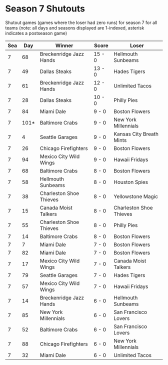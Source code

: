 # Season 7 Shutouts



Shutout games (games where the loser had zero runs) for season 7 for all teams (note: all days and seasons displayed are 1-indexed, asterisk indicates a postseason game)


| Sea | Day | Winner | Score | Loser | 
| ------ |------ |------ |------ |------ |
| 7 | 68 | Breckenridge Jazz Hands | 15 - 0 | Hellmouth Sunbeams | 
| 7 | 49 | Dallas Steaks | 13 - 0 | Hades Tigers | 
| 7 | 61 | Breckenridge Jazz Hands | 12 - 0 | Unlimited Tacos | 
| 7 | 28 | Dallas Steaks | 10 - 0 | Philly Pies | 
| 7 | 84 | Miami Dale | 9 - 0 | Boston Flowers | 
| 7 | 101* | Baltimore Crabs | 9 - 0 | New York Millennials | 
| 7 | 4 | Seattle Garages | 9 - 0 | Kansas City Breath Mints | 
| 7 | 26 | Chicago Firefighters | 9 - 0 | Boston Flowers | 
| 7 | 94 | Mexico City Wild Wings | 9 - 0 | Hawaii Fridays | 
| 7 | 68 | Baltimore Crabs | 8 - 0 | Boston Flowers | 
| 7 | 58 | Hellmouth Sunbeams | 8 - 0 | Houston Spies | 
| 7 | 38 | Charleston Shoe Thieves | 8 - 0 | Yellowstone Magic | 
| 7 | 15 | Canada Moist Talkers | 8 - 0 | Charleston Shoe Thieves | 
| 7 | 55 | Charleston Shoe Thieves | 8 - 0 | Philly Pies | 
| 7 | 14 | Baltimore Crabs | 8 - 0 | Boston Flowers | 
| 7 | 7 | Miami Dale | 7 - 0 | Boston Flowers | 
| 7 | 82 | Miami Dale | 7 - 0 | Boston Flowers | 
| 7 | 17 | Mexico City Wild Wings | 7 - 0 | Canada Moist Talkers | 
| 7 | 79 | Seattle Garages | 7 - 0 | Hades Tigers | 
| 7 | 57 | Mexico City Wild Wings | 7 - 0 | Hawaii Fridays | 
| 7 | 14 | Breckenridge Jazz Hands | 6 - 0 | Hellmouth Sunbeams | 
| 7 | 85 | New York Millennials | 6 - 0 | San Francisco Lovers | 
| 7 | 52 | Baltimore Crabs | 6 - 0 | San Francisco Lovers | 
| 7 | 88 | Chicago Firefighters | 6 - 0 | New York Millennials | 
| 7 | 32 | Miami Dale | 6 - 0 | Unlimited Tacos | 


